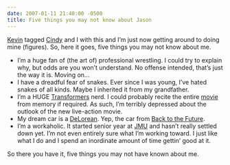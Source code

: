 ```yaml
---
date: 2007-01-11 21:40:00 -0500
title: Five things you may not know about Jason
---
```


[Kevin](http://lawver.net/archive/2006/12/26/h09_five_things_you_may_not_know_about_kevin.php) tagged [Cindy](http://www.cindyli.com/index.php/site/comments/five_things_you_may_not_know_about_cindy/) and I with this and I’m just now getting around to doing mine (figures). So, here it goes, five things you may not know about me.

- I’m a huge fan of (the art of) professional wrestling. I could try to explain why, but odds are you won’t understand. No offense intended, that’s just the way it is. Moving on…
- I have a dreadful fear of snakes. Ever since I was young, I’ve hated snakes of all kinds. Maybe I inherited it from my grandfather.
- I’m a HUGE [Transformers](http://en.wikipedia.org/wiki/Transformers_series) nerd. I could probably recite the entire [movie](http://en.wikipedia.org/wiki/The_Transformers:_The_Movie) from memory if required. As such, I’m terribly depressed about the outlook of the new live-action movie.
- My dream car is a [DeLorean](http://en.wikipedia.org/wiki/De_Lorean_DMC-12). Yep, the car from [Back to the Future](http://www.bttf.com/).
- I’m a workaholic. It started senior year at [JMU](http://www.jmu.edu/) and hasn’t really settled down yet. I’m not even entirely sure what I’m working toward. I just like what I do and I spend an inordinate amount of time gettin’ good at it.

So there you have it, five things you may not have known about me.